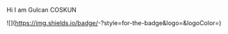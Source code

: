 Hi I am Gulcan COSKUN

![<Badge Name>](https://img.shields.io/badge/<Badge Text>-<Background Color>?style=for-the-badge&logo=<Icon Name>&logoColor=<Logo Color>)
